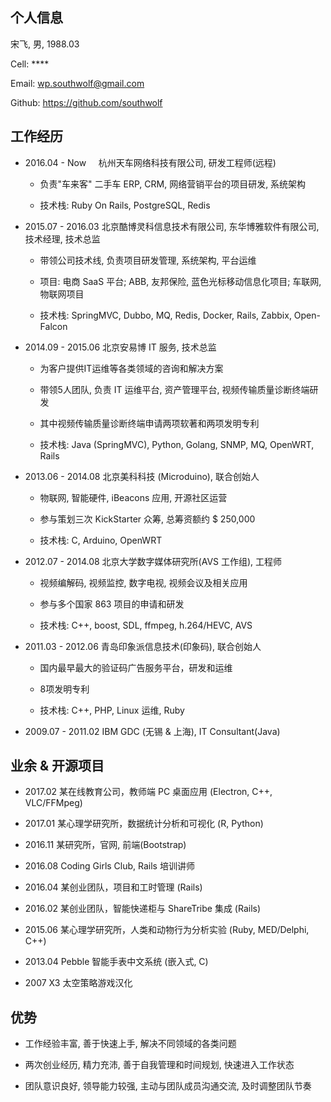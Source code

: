 ## 个人信息

宋飞,    男, 1988.03

Cell:   ****

Email:  wp.southwolf@gmail.com

Github: https://github.com/southwolf


## 工作经历

* 2016.04 - Now     杭州天车网络科技有限公司, 研发工程师(远程)

	* 负责"车来客" 二手车 ERP, CRM, 网络营销平台的项目研发, 系统架构
	
	* 技术栈: Ruby On Rails, PostgreSQL, Redis
	
* 2015.07 - 2016.03 北京酷博灵科信息技术有限公司, 东华博雅软件有限公司, 技术经理, 技术总监

	* 带领公司技术线, 负责项目研发管理, 系统架构, 平台运维
	
	* 项目: 电商 SaaS 平台; ABB, 友邦保险, 蓝色光标移动信息化项目; 车联网, 物联网项目 

	* 技术栈: SpringMVC, Dubbo, MQ, Redis, Docker, Rails, Zabbix, Open-Falcon 

* 2014.09 - 2015.06 北京安易博 IT 服务, 技术总监

	* 为客户提供IT运维等各类领域的咨询和解决方案
	
	* 带领5人团队, 负责 IT 运维平台, 资产管理平台, 视频传输质量诊断终端研发
	
	* 其中视频传输质量诊断终端申请两项软著和两项发明专利

	* 技术栈: Java (SpringMVC), Python, Golang, SNMP, MQ, OpenWRT, Rails
	

* 2013.06 - 2014.08 北京美科科技 (Microduino), 联合创始人

	* 物联网, 智能硬件, iBeacons 应用, 开源社区运营
	
	* 参与策划三次 KickStarter 众筹, 总筹资额约 $ 250,000
	
	* 技术栈: C, Arduino, OpenWRT

* 2012.07 - 2014.08 北京大学数字媒体研究所(AVS 工作组), 工程师

	* 视频编解码, 视频监控, 数字电视, 视频会议及相关应用
	
	* 参与多个国家 863 项目的申请和研发

	* 技术栈: C++, boost, SDL, ffmpeg, h.264/HEVC, AVS
	
* 2011.03 - 2012.06 青岛印象派信息技术(印象码), 联合创始人

	* 国内最早最大的验证码广告服务平台，研发和运维
	
	* 8项发明专利

	* 技术栈: C++, PHP, Linux 运维, Ruby
	
* 2009.07 - 2011.02 IBM GDC (无锡 & 上海), IT Consultant(Java)
	
	
## 业余 & 开源项目

* 2017.02 某在线教育公司，教师端 PC 桌面应用 (Electron, C++, VLC/FFMpeg)

* 2017.01 某心理学研究所，数据统计分析和可视化 (R, Python)

* 2016.11 某研究所，官网, 前端(Bootstrap)

* 2016.08 Coding Girls Club, Rails 培训讲师

* 2016.04 某创业团队，项目和工时管理 (Rails)

* 2016.02 某创业团队，智能快递柜与 ShareTribe 集成 (Rails)

* 2015.06 某心理学研究所，人类和动物行为分析实验 (Ruby, MED/Delphi, C++)

* 2013.04 Pebble 智能手表中文系统 (嵌入式, C)

* 2007    X3 太空策略游戏汉化

## 优势

* 工作经验丰富, 善于快速上手, 解决不同领域的各类问题

* 两次创业经历, 精力充沛, 善于自我管理和时间规划, 快速进入工作状态

* 团队意识良好, 领导能力较强, 主动与团队成员沟通交流, 及时调整团队节奏
